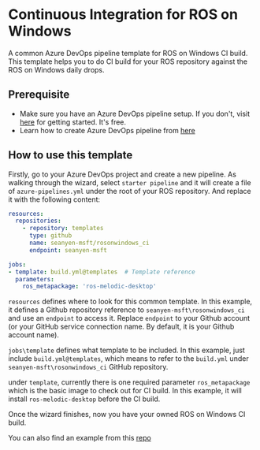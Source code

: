 # Continuous Integration for ROS on Windows

A common Azure DevOps pipeline template for ROS on Windows CI build. This template helps you to do CI build for your ROS repository against the ROS on Windows daily drops.

## Prerequisite
  * Make sure you have an Azure DevOps pipeline setup. If you don't, visit [here](https://docs.microsoft.com/en-us/azure/devops/pipelines/get-started/pipelines-sign-up) for getting started. It's free.
  * Learn how to create Azure DevOps pipeline from [here](https://www.youtube.com/watch?v=NuYDAs3kNV8)
  
## How to use this template
Firstly, go to your Azure DevOps project and create a new pipeline. As walking through the wizard, select `starter pipeline` and it will create a file of `azure-pipelines.yml` under the root of your ROS repository. And replace it with the following content:
```yaml
resources:
  repositories:
    - repository: templates
      type: github
      name: seanyen-msft/rosonwindows_ci
      endpoint: seanyen-msft

jobs:
- template: build.yml@templates  # Template reference
  parameters:
    ros_metapackage: 'ros-melodic-desktop'
```

`resources` defines where to look for this common template. In this example, it defines a Github repository reference to `seanyen-msft\rosonwindows_ci` and use an `endpoint` to access it. Replace `endpoint` to your Github account (or your GitHub service connection name. By default, it is your Github account name).

`jobs\template` defines what template to be included. In this example, just include `build.yml@templates`, which means to refer to the `build.yml` under `seanyen-msft\rosonwindows_ci` GitHub repository.

under `template`, currently there is one required parameter `ros_metapackage` which is the basic image to check out for CI build. In this example, it will install `ros-melodic-desktop` before the CI build.

Once the wizard finishes, now you have your owned ROS on Windows CI build. 

You can also find an example from this [repo](https://github.com/seanyen-msft/common_msgs/tree/azure-pipelines)
